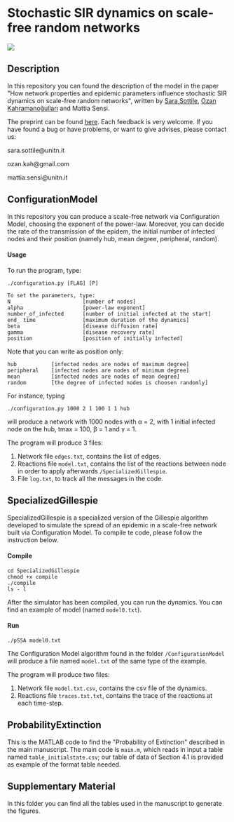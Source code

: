 <h1>Stochastic SIR dynamics on scale-free random networks</h1>

![](https://komarev.com/ghpvc/?username=SaraSottile)

<h2>Description</h2>

In this repository you can found the description of the model in the paper "How network properties and epidemic parameters influence stochastic SIR dynamics on scale-free random networks", written by <a href="https://sarasottile.github.io/" target="_blank">Sara Sottile</a>, <a href="https://ozan-k.com/" target="_blank">Ozan Kahramanoğulları</a> and Mattia Sensi.

The preprint can be found <a href="https://arxiv.org/abs/2011.10595" target="_blank">here</a>. Each feedback is very welcome. If you have found a bug or have problems, or want to give advises, please contact us:

<p>sara.sottile@unitn.it</p>
<p>ozan.kah@gmail.com</p>
<p>mattia.sensi@unitn.it</p>

<h2>ConfigurationModel</h2>

In this repository you can produce a scale-free network via Configuration Model, choosing the exponent of the power-law. Moreover, you can decide the rate of the transmission of the epidem, the initial number of infected nodes and their position (namely hub, mean degree, peripheral, random).

<h4>Usage</h4>

To run the program, type:  
```
./configuration.py [FLAG] [P]

To set the parameters, type:
N                       [number of nodes]
alpha                   [power-law exponent]
number_of_infected      [number of initial infected at the start]
end_ time               [maximum duration of the dynamics]
beta                    [disease diffusion rate]
gamma                   [disease recovery rate]
position                [position of initially infected]
```
Note that you can write as position only:
```
hub           [infected nodes are nodes of maximum degree]
peripheral    [infected nodes are nodes of minimum degree]
mean          [infected nodes are nodes of mean degree]
random        [the degree of infected nodes is choosen randomly]
```

For instance, typing

```
./configuration.py 1000 2 1 100 1 1 hub
```
will produce a network with 1000 nodes with &alpha; = 2, with 1 initial infected node on the hub, tmax = 100, &beta; = 1 and &gamma; = 1.

The program will produce 3 files:
1. Network file `edges.txt`, contains the list of edges.
2. Reactions file `model.txt`, contains the list of the reactions between node in order to apply afterwards `/SpecializedGillespie`.
3. File `log.txt`, to track all the messages in the code.

<h2>SpecializedGillespie</h2>

SpecializedGillespie is a specialized version of the Gillespie algorithm developed to simulate the spread of an epidemic in a scale-free network built via Configuration Model. To compile te code, please follow the instruction below.


<h4>Compile</h4>

```
cd SpecializedGillespie
chmod +x compile
./compile
ls - l
```
After the simulator has been compiled, you can run the dynamics. You can find an example of model (named `model0.txt`).

<h4>Run</h4>

```
./pSSA model0.txt
```
The Configuration Model algorithm found in the folder `/ConfigurationModel` will produce a file named `model.txt` of the same type of the example.

The program will produce two files:
1. Network file `model.txt.csv`, contains the csv file of the dynamics.
2. Reactions file `traces.txt.txt`, contains the trace of the reactions at each time-step.


<h2>ProbabilityExtinction</h2>

This is the MATLAB code to find the "Probability of Extinction" described in the main manuscript. The main code is `main.m`, which reads in input a table named `table_initialstate.csv`; our table of data of Section 4.1 is provided as example of the format table needed.

<h2>Supplementary Material</h2>

In this folder you can find all the tables used in the manuscript to generate the figures.
